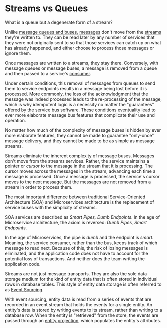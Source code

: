 # Streams vs Queues

<div class="note custom-block">
  <p>
    What is a queue but a degenerate form of a stream?
  </p>
</div>

Unlike [message queues and buses](/glossary.md#message-queue-and-message-bus), [messages](/glossary.md#message) don't move from the [streams](/glossary.md#stream) they're written to. They can be read later by any number of services that they were not originally sent to so that those services can catch up on what has already happened, and either choose to process those messages or ignore them.

Once messages are written to a streams, they stay there. Conversely, with message queues or message buses, a message is removed from a queue and then passed to a service's [consumer](/glossary.md#consumer).

Under certain conditions, this removal of messages from queues to send them to service endpoints results in a message being lost before it is processed. More commonly, the loss of the acknowledgment that the message was indeed processed leads to the re-processing of the message, which is why idempotent logic is a necessity no matter the "guarantees" offered by the service bus software. These conditions eventuality lead to ever more elaborate message bus features that complicate their use and operation.

No matter how much of the complexity of message buses is hidden by ever more elaborate features, they cannot be made to guarantee "only-once" message delivery, and they cannot be made to be as simple as message streams.

Streams eliminate the inherent complexity of message buses. Messages don't move from the streams services. Rather, the service maintains a pointer or _cursor_ to the message in the stream that it is processing. The cursor moves across the messages in the stream, advancing each time a message is processed. Once a message is processed, the service's cursor moves to the next message. But the messages are not removed from a stream in order to process them.

The most important difference between traditional Service-Oriented Architecture (SOA) and Microservices architecture is the replacement of service buses with the simplicity of streams.

SOA services are described as _Smart Pipes, Dumb Endpoints_. In the age of Microservice architecture, the axiom is reversed: _Dumb Pipes, Smart Endpoints_.

In the age of Microservices, the pipe is _dumb_ and the endpoint is _smart_. Meaning, the service consumer, rather than the bus, keeps track of which message to read next. Because of this, the risk of losing messages is eliminated, and the application code does not have to account for the potential loss of transactions. And neither does the team writing the application code.

Streams are not just message transports. They are also the sole data storage medium for the kind of entity data that is often stored in individual rows in database tables. This style of entity data storage is often referred to as [Event Sourcing](/glossary.md#event-sourcing).

With event sourcing, entity data is read from a series of events that are recorded in an event stream that holds the events for a single entity. An entity's data is stored by writing events to its stream, rather than writing to a database row. When the entity is "retrieved" from the store, the events are passed through an [entity projection](/glossary.md#entity-projection), which populates the entity's attributes.
